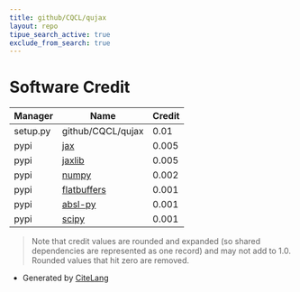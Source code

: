 ```yaml
---
title: github/CQCL/qujax
layout: repo
tipue_search_active: true
exclude_from_search: true
---
```

# Software Credit

|Manager|Name|Credit|
|-------|----|------|
|setup.py|github/CQCL/qujax|0.01|
|pypi|[jax](https://github.com/google/jax)|0.005|
|pypi|[jaxlib](https://github.com/google/jax)|0.005|
|pypi|[numpy](https://numpy.org)|0.002|
|pypi|[flatbuffers](https://google.github.io/flatbuffers/)|0.001|
|pypi|[absl-py](https://github.com/abseil/abseil-py)|0.001|
|pypi|[scipy](https://www.scipy.org)|0.001|


> Note that credit values are rounded and expanded (so shared dependencies are represented as one record) and may not add to 1.0. Rounded values that hit zero are removed.


- Generated by [CiteLang](https://github.com/vsoch/citelang)
